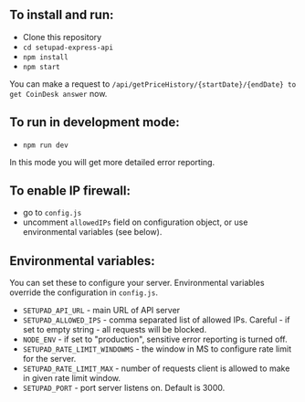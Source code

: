 ## To install and run:

* Clone this repository
* `cd setupad-express-api`
* `npm install`
* `npm start`

You can make a request to `/api/getPriceHistory/{startDate}/{endDate} to get CoinDesk answer` now.

## To run in development mode:
* `npm run dev`

In this mode you will get more detailed error reporting.

## To enable IP firewall:

* go to `config.js`
* uncomment `allowedIPs` field on configuration object, or use environmental variables (see below).

## Environmental variables:

You can set these to configure your server. Environmental variables override the configuration in `config.js`.

* `SETUPAD_API_URL` - main URL of API server
* `SETUPAD_ALLOWED_IPS` - comma separated list of allowed IPs. Careful - if set to empty string - all requests will be blocked.
* `NODE_ENV` - if set to "production", sensitive error reporting is turned off.
* `SETUPAD_RATE_LIMIT_WINDOWMS` - the window in MS to configure rate limit for the server.
* `SETUPAD_RATE_LIMIT_MAX` - number of requests client is allowed to make in given rate limit window.
* `SETUPAD_PORT` - port server listens on. Default is 3000.